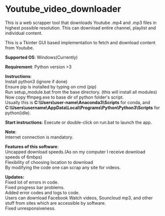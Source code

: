 # Youtube_video_downloader
This is a web scrapper tool that downloads Youtube .mp4 and .mp3 files in highest possible resolution. This can download entire channel, playlist and individual content.

This is a Tkinter GUI based implementation to fetch and download content from Youtube.

<b>Supported OS</b>:
Windows(Currently)

<b>Requirement</b>:
Python version >3

<b>Instructions</b>:
<br>
Install python3 (ignore if done)
<br>
Ensure pip is installed by typing on cmd (pip)
<br>
Run setup_module.bat from the base directory. (this will install all modules)
<br>
Now copy ffmpeg.exe to base dir of python folder's script.
<br>
Usually this is <b>C:\Users\user-name\Anaconda3\Scripts</b> for conda, and <b>C:\Users\username\AppData\Local\Programs\Python\Python3<version>\Scripts</b> for python(idle). 

<b>Start instructions</b>:
Execute or double-click on run.bat to launch the app.

<b>Note</b>:
<br>
Internet connection is mandatory.

<b>Features of this software</b>:
<br>
Uncapped download speeds.(As on my computer I receive download speeds of 6mbps)
<br>
Flexibility of choosing location to download
<br>
By modifying the code one can scrap any site for videos.

<b>Updates:</b>
<br>
Fixed lot of errors in code.
<br>
Fixed progress bar problems.
<br>
Added error codes and logs to code.
<br>
Users can download Facebook Watch videos, Souncloud mp3, and other stuff from sites which are accessible by software.
<br>
Fixed unresponsiveness.
